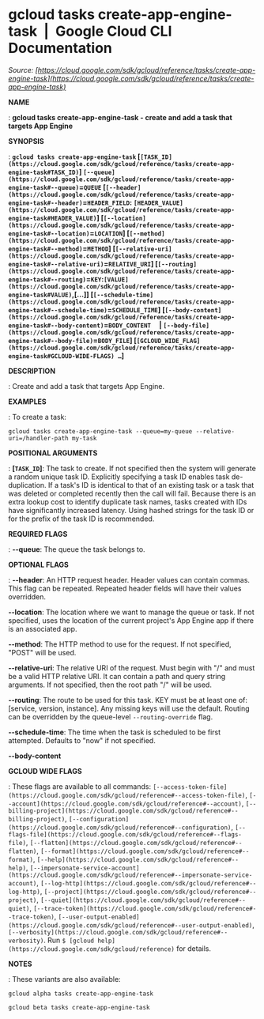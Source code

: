 # gcloud tasks create-app-engine-task  |  Google Cloud CLI Documentation

*Source: [https://cloud.google.com/sdk/gcloud/reference/tasks/create-app-engine-task](https://cloud.google.com/sdk/gcloud/reference/tasks/create-app-engine-task)*

**NAME**

: **gcloud tasks create-app-engine-task - create and add a task that targets App Engine**

**SYNOPSIS**

: **`gcloud tasks create-app-engine-task` [`[TASK_ID](https://cloud.google.com/sdk/gcloud/reference/tasks/create-app-engine-task#TASK_ID)`] `[--queue](https://cloud.google.com/sdk/gcloud/reference/tasks/create-app-engine-task#--queue)`=`QUEUE` [`[--header](https://cloud.google.com/sdk/gcloud/reference/tasks/create-app-engine-task#--header)`=`HEADER_FIELD`: `[HEADER_VALUE](https://cloud.google.com/sdk/gcloud/reference/tasks/create-app-engine-task#HEADER_VALUE)`] [`[--location](https://cloud.google.com/sdk/gcloud/reference/tasks/create-app-engine-task#--location)`=`LOCATION`] [`[--method](https://cloud.google.com/sdk/gcloud/reference/tasks/create-app-engine-task#--method)`=`METHOD`] [`[--relative-uri](https://cloud.google.com/sdk/gcloud/reference/tasks/create-app-engine-task#--relative-uri)`=`RELATIVE_URI`] [`[--routing](https://cloud.google.com/sdk/gcloud/reference/tasks/create-app-engine-task#--routing)`=`KEY`:`[VALUE](https://cloud.google.com/sdk/gcloud/reference/tasks/create-app-engine-task#VALUE)`,[…]] [`[--schedule-time](https://cloud.google.com/sdk/gcloud/reference/tasks/create-app-engine-task#--schedule-time)`=`SCHEDULE_TIME`] [`[--body-content](https://cloud.google.com/sdk/gcloud/reference/tasks/create-app-engine-task#--body-content)`=`BODY_CONTENT`     | `[--body-file](https://cloud.google.com/sdk/gcloud/reference/tasks/create-app-engine-task#--body-file)`=`BODY_FILE`] [`[GCLOUD_WIDE_FLAG](https://cloud.google.com/sdk/gcloud/reference/tasks/create-app-engine-task#GCLOUD-WIDE-FLAGS) …`]**

**DESCRIPTION**

: Create and add a task that targets App Engine.

**EXAMPLES**

: To create a task:

```
gcloud tasks create-app-engine-task --queue=my-queue --relative-uri=/handler-path my-task
```

**POSITIONAL ARGUMENTS**

: **[`TASK_ID`]**:
The task to create.
If not specified then the system will generate a random unique task ID.
Explicitly specifying a task ID enables task de-duplication. If a task's ID is
identical to that of an existing task or a task that was deleted or completed
recently then the call will fail.
Because there is an extra lookup cost to identify duplicate task names, tasks
created with IDs have significantly increased latency. Using hashed strings for
the task ID or for the prefix of the task ID is recommended.

**REQUIRED FLAGS**

: **--queue**:
The queue the task belongs to.

**OPTIONAL FLAGS**

: **--header**:
An HTTP request header. Header values can contain commas. This flag can be
repeated. Repeated header fields will have their values overridden.

**--location**:
The location where we want to manage the queue or task. If not specified, uses
the location of the current project's App Engine app if there is an associated
app.

**--method**:
The HTTP method to use for the request. If not specified, "POST" will be used.

**--relative-uri**:
The relative URI of the request. Must begin with "/" and must be a valid HTTP
relative URI. It can contain a path and query string arguments. If not
specified, then the root path "/" will be used.

**--routing**:
The route to be used for this task. KEY must be at least one of: [service,
version, instance]. Any missing keys will use the default.
Routing can be overridden by the queue-level `--routing-override`
flag.

**--schedule-time**:
The time when the task is scheduled to be first attempted. Defaults to "now" if
not specified.

**--body-content**

**GCLOUD WIDE FLAGS**

: These flags are available to all commands: `[--access-token-file](https://cloud.google.com/sdk/gcloud/reference#--access-token-file)`,
`[--account](https://cloud.google.com/sdk/gcloud/reference#--account)`, `[--billing-project](https://cloud.google.com/sdk/gcloud/reference#--billing-project)`,
`[--configuration](https://cloud.google.com/sdk/gcloud/reference#--configuration)`,
`[--flags-file](https://cloud.google.com/sdk/gcloud/reference#--flags-file)`,
`[--flatten](https://cloud.google.com/sdk/gcloud/reference#--flatten)`, `[--format](https://cloud.google.com/sdk/gcloud/reference#--format)`, `[--help](https://cloud.google.com/sdk/gcloud/reference#--help)`, `[--impersonate-service-account](https://cloud.google.com/sdk/gcloud/reference#--impersonate-service-account)`,
`[--log-http](https://cloud.google.com/sdk/gcloud/reference#--log-http)`,
`[--project](https://cloud.google.com/sdk/gcloud/reference#--project)`, `[--quiet](https://cloud.google.com/sdk/gcloud/reference#--quiet)`, `[--trace-token](https://cloud.google.com/sdk/gcloud/reference#--trace-token)`, `[--user-output-enabled](https://cloud.google.com/sdk/gcloud/reference#--user-output-enabled)`,
`[--verbosity](https://cloud.google.com/sdk/gcloud/reference#--verbosity)`.
Run `$ [gcloud help](https://cloud.google.com/sdk/gcloud/reference)` for details.

**NOTES**

: These variants are also available:

```
gcloud alpha tasks create-app-engine-task
```

```
gcloud beta tasks create-app-engine-task
```